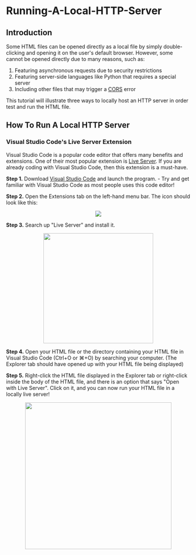 # Running-A-Local-HTTP-Server
## Introduction
Some HTML files can be opened directly as a local file by simply double-clicking and opening it on the user's default browser. However, some cannot be opened directly due to many reasons, such as:

1. Featuring asynchronous requests due to security restrictions
2. Featuring server-side languages like Python that requires a special server
3. Including other files that may trigger a [CORS](https://developer.mozilla.org/en-US/docs/Glossary/CORS) error

This tutorial will illustrate three ways to locally host an HTTP server in order test and run the HTML file.
## How To Run A Local HTTP Server
### Visual Studio Code's Live Server Extension
Visual Studio Code is a popular code editor that offers many benefits and extensions. One of their most popular extension is [Live Server](https://marketplace.visualstudio.com/items?itemName=ritwickdey.LiveServer). If you are already coding with Visual Studio Code, then this extension is a must-have.

**Step 1.** Download [Visual Studio Code](https://code.visualstudio.com/) and launch the program.
    - Try and get familiar with Visual Studio Code as most people uses this code editor!
    
**Step 2.** Open the Extensions tab on the left-hand menu bar. The icon should look like this:
<p align="center">
  <img src="https://cdn.discordapp.com/attachments/704606226553634932/968935262967193600/Screen_Shot_2022-04-27_at_2.02.24_PM.png">
</p>

**Step 3.** Search up "Live Server" and install it.
<p align="center">
  <img src="https://cdn.discordapp.com/attachments/704606226553634932/968935801222205490/Screen_Shot_2022-04-27_at_2.04.44_PM.png" width="300">
</p>

**Step 4.** Open your HTML file or the directory containing your HTML file in Visual Studio Code (Ctrl+O or ⌘+O) by searching your computer. (The Explorer tab should have opened up with your HTML file being displayed)

**Step 5.** Right-click the HTML file displayed in the Explorer tab or right-click inside the body of the HTML file, and there is an option that says "Open with Live Server". Click on it, and you can now run your HTML file in a locally live server!
<p align="center">
  <img src="https://cdn.discordapp.com/attachments/704606226553634932/968939084460478525/Screen_Shot_2022-04-27_at_2.16.56_PM.png" width="400">
</p>
